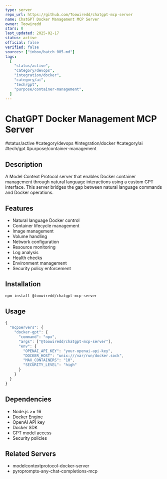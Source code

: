 ```yaml
---
type: server
repo_url: https://github.com/Toowiredd/chatgpt-mcp-server
name: ChatGPT Docker Management MCP Server
owner: Toowiredd
stars: 0
last_updated: 2025-02-17
status: active
official: false
verified: false
sources: ["inbox/batch_005.md"]
tags:
  [
    "status/active",
    "category/devops",
    "integration/docker",
    "category/ai",
    "tech/gpt",
    "purpose/container-management",
  ]
---
```


# ChatGPT Docker Management MCP Server

#status/active #category/devops #integration/docker #category/ai #tech/gpt #purpose/container-management

## Description

A Model Context Protocol server that enables Docker container management through natural language interactions using a custom GPT interface. This server bridges the gap between natural language commands and Docker operations.

## Features

- Natural language Docker control
- Container lifecycle management
- Image management
- Volume handling
- Network configuration
- Resource monitoring
- Log analysis
- Health checks
- Environment management
- Security policy enforcement

## Installation

```bash
npm install @toowiredd/chatgpt-mcp-server
```

## Usage

```javascript
{
  "mcpServers": {
    "docker-gpt": {
      "command": "npx",
      "args": ["@toowiredd/chatgpt-mcp-server"],
      "env": {
        "OPENAI_API_KEY": "your-openai-api-key",
        "DOCKER_HOST": "unix:///var/run/docker.sock",
        "MAX_CONTAINERS": "10",
        "SECURITY_LEVEL": "high"
      }
    }
  }
}
```

## Dependencies

- Node.js >= 16
- Docker Engine
- OpenAI API key
- Docker SDK
- GPT model access
- Security policies

## Related Servers

- modelcontextprotocol-docker-server
- pyroprompts-any-chat-completions-mcp
